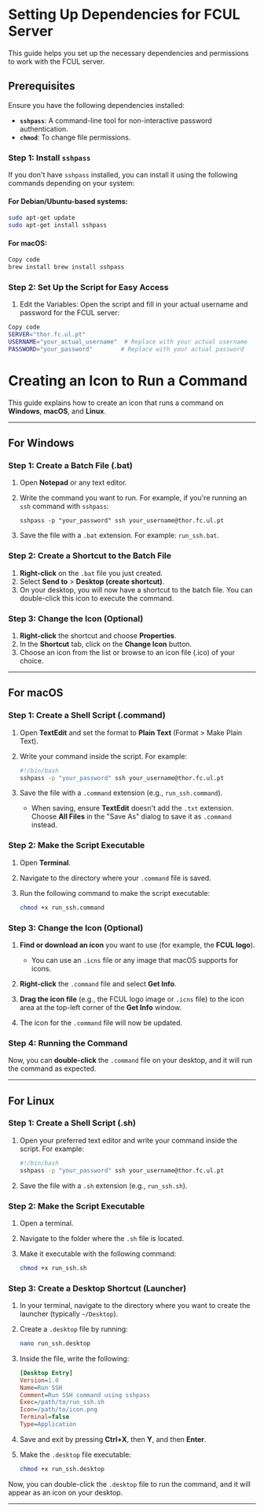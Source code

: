 # Setting Up Dependencies for FCUL Server

This guide helps you set up the necessary dependencies and permissions to work with the FCUL server.

## Prerequisites

Ensure you have the following dependencies installed:

- **`sshpass`**: A command-line tool for non-interactive password authentication.
- **`chmod`**: To change file permissions.

### Step 1: Install `sshpass`

If you don't have `sshpass` installed, you can install it using the following commands depending on your system:

#### For Debian/Ubuntu-based systems:
```bash
sudo apt-get update
sudo apt-get install sshpass
```
#### For macOS:

```bash
Copy code
brew install brew install sshpass
```

### Step 2: Set Up the Script for Easy Access
1. Edit the Variables: Open the script and fill in your actual username and password for the FCUL server:
```bash
Copy code
SERVER="thor.fc.ul.pt"
USERNAME="your_actual_username"  # Replace with your actual username
PASSWORD="your_password"        # Replace with your actual password
```

# Creating an Icon to Run a Command

This guide explains how to create an icon that runs a command on **Windows**, **macOS**, and **Linux**.

---

## **For Windows**

### Step 1: Create a Batch File (.bat)

1. Open **Notepad** or any text editor.
2. Write the command you want to run. For example, if you're running an `ssh` command with `sshpass`:

    ```batch
    sshpass -p "your_password" ssh your_username@thor.fc.ul.pt
    ```

3. Save the file with a `.bat` extension. For example: `run_ssh.bat`.

### Step 2: Create a Shortcut to the Batch File

1. **Right-click** on the `.bat` file you just created.
2. Select **Send to** > **Desktop (create shortcut)**.
3. On your desktop, you will now have a shortcut to the batch file. You can double-click this icon to execute the command.

### Step 3: Change the Icon (Optional)

1. **Right-click** the shortcut and choose **Properties**.
2. In the **Shortcut** tab, click on the **Change Icon** button.
3. Choose an icon from the list or browse to an icon file (.ico) of your choice.

---

## **For macOS**

### Step 1: Create a Shell Script (.command)

1. Open **TextEdit** and set the format to **Plain Text** (Format > Make Plain Text).
2. Write your command inside the script. For example:

    ```bash
    #!/bin/bash
    sshpass -p "your_password" ssh your_username@thor.fc.ul.pt
    ```

3. Save the file with a `.command` extension (e.g., `run_ssh.command`).
   - When saving, ensure **TextEdit** doesn't add the `.txt` extension. Choose **All Files** in the "Save As" dialog to save it as `.command` instead.

### Step 2: Make the Script Executable

1. Open **Terminal**.
2. Navigate to the directory where your `.command` file is saved.
3. Run the following command to make the script executable:

    ```bash
    chmod +x run_ssh.command
    ```

### Step 3: Change the Icon (Optional)

1. **Find or download an icon** you want to use (for example, the **FCUL logo**).
   - You can use an `.icns` file or any image that macOS supports for icons.
   
2. **Right-click** the `.command` file and select **Get Info**.
3. **Drag the icon file** (e.g., the FCUL logo image or `.icns` file) to the icon area at the top-left corner of the **Get Info** window.
4. The icon for the `.command` file will now be updated.

### Step 4: Running the Command

Now, you can **double-click** the `.command` file on your desktop, and it will run the command as expected.

---

## **For Linux**

### Step 1: Create a Shell Script (.sh)

1. Open your preferred text editor and write your command inside the script. For example:

    ```bash
    #!/bin/bash
    sshpass -p "your_password" ssh your_username@thor.fc.ul.pt
    ```

2. Save the file with a `.sh` extension (e.g., `run_ssh.sh`).

### Step 2: Make the Script Executable

1. Open a terminal.
2. Navigate to the folder where the `.sh` file is located.
3. Make it executable with the following command:

    ```bash
    chmod +x run_ssh.sh
    ```

### Step 3: Create a Desktop Shortcut (Launcher)

1. In your terminal, navigate to the directory where you want to create the launcher (typically `~/Desktop`).
2. Create a `.desktop` file by running:

    ```bash
    nano run_ssh.desktop
    ```

3. Inside the file, write the following:

    ```ini
    [Desktop Entry]
    Version=1.0
    Name=Run SSH
    Comment=Run SSH command using sshpass
    Exec=/path/to/run_ssh.sh
    Icon=/path/to/icon.png
    Terminal=false
    Type=Application
    ```

4. Save and exit by pressing **Ctrl+X**, then **Y**, and then **Enter**.
5. Make the `.desktop` file executable:

    ```bash
    chmod +x run_ssh.desktop
    ```

Now, you can double-click the `.desktop` file to run the command, and it will appear as an icon on your desktop.

---
